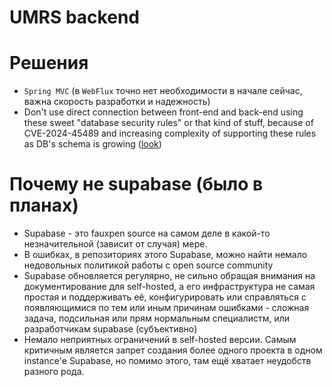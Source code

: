 # UMRS backend

# Решения
- `Spring MVC` (в `WebFlux` точно нет необходимости в начале сейчас, важна скорость разработки и надежность)
- Don't use direct connection between front-end and back-end using these sweet "database security rules" or that kind of stuff, because of CVE-2024-45489 and increasing complexity of supporting these rules as DB's schema is growing ([look](https://youtu.be/2zcN2aQsUdc?si=80NfsuOA2KI770CH))

# Почему не supabase (было в планах)

- Supabase - это fauxpen source на самом деле в какой-то незначительной (зависит от случая) мере.
- В ошибках, в репозиториях этого Supabase, можно найти немало недовольных политикой работы с open source community
- Supabase обновляется регулярно, не сильно обращая внимания на документирование для self-hosted, а его инфраструктура не самая простая и поддерживать её, конфигурировать или справляться с появляющимися по тем или иным причинам ошибками - сложная задача, подсильная или прям нормальным специалистм, или разработчикам supabase (субъективно)
- Немало неприятных ограничений в self-hosted версии. Самым критичным является запрет создания более одного проекта в одном instance'е Supabase, но помимо этого, там ещё хватает неудобств разного рода.

